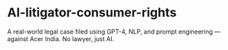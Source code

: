 # AI-litigator-consumer-rights
A real-world legal case filed using GPT-4, NLP, and prompt engineering — against Acer India. No lawyer, just AI.
